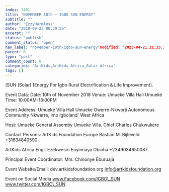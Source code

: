 ```yaml
---
index: 7401
title: "NOVEMBER 10th ~ IGBO SUN ENERGY"
subtitle: ""
author: "EzzyHarmless"
date: "2018-09-23 00:39:56"
excerpt: ""
status: "publish"
comment_status: "open"
nav_label: "november-10th-igbo-sun-energy"modified: "2023-04-21 21:33:38"
parent: 0
type: "post"
comment_count: 0
categories: "ArtKids,ArtKids Africa,Solar Africa"
tags: []
---
```


(SUN (Solar) (Energy For Igbo Rural Electrification & Life Improvement).

Event Data:
Date: 10th of November 2018
Venue: Umueke Villa Hall Umueke
Time: 10:00AM-18:00PM

Event Address:
Umueke Villa Hall Umueke
Owerre-Nkworji Autonomous Community
Nkwerre, Imo
Igboland' West Africa

Host:
Umueke General Assemby
Umueke Villa.
Chief Charles Chukwukere

Contact Persons:
ArtKids Foundation Europe
Bastian M. Bijleveld
+31634840590

ArtKids Africa
Engr. Ezekwesiri Enyinnaya Obioha
+2349034650087

Principal Event Coordinator:
Mrs. Chinonye Eburuaja

Event Website/Email:
dev.artkidsfoundation.org
info@artkidsfoundation.org

Event on Social Media
www.Facebook.com/IGBO\_SUN
www.twitter.com/IGBO\_SUN